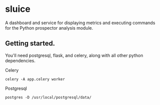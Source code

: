 # sluice
A dashboard and service for displaying metrics and executing commands for the Python prospector analysis module.

## Getting started.

You'll need postgresql, flask, and celery, along with all other python dependencies.

Celery

`celery -A app.celery worker`

Postgresql

`postgres -D /usr/local/postgresql/data/`

